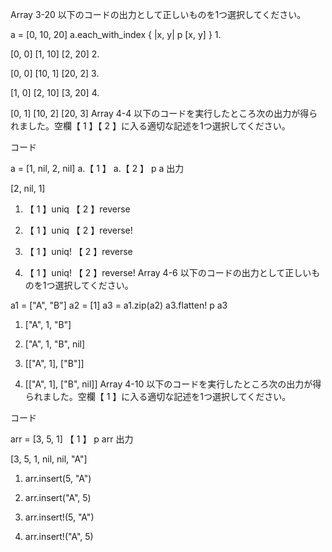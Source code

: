 Array 3-20
以下のコードの出力として正しいものを1つ選択してください。

a = [0, 10, 20]
a.each_with_index { |x, y| p [x, y] }
1.  

[0, 0]
[1, 10]
[2, 20]
2.  

[0, 0]
[10, 1]
[20, 2]
3.  

[1, 0]
[2, 10]
[3, 20]
4.  

[0, 1]
[10, 2]
[20, 3]
Array 4-4
以下のコードを実行したところ次の出力が得られました。空欄【 1 】【 2 】に入る適切な記述を1つ選択してください。

コード

a = [1, nil, 2, nil]
a.【  1  】
a.【  2  】
p a
出力

[2, nil, 1]
1.   【 1 】uniq 【 2 】reverse

2.   【 1 】uniq 【 2 】reverse!

3.   【 1 】uniq! 【 2 】reverse

4.   【 1 】uniq! 【 2 】reverse!
Array 4-6
以下のコードの出力として正しいものを1つ選択してください。

a1 = ["A", "B"]
a2 = [1]
a3 = a1.zip(a2)
a3.flatten!
p a3
1.   ["A", 1, "B"]

2.   ["A", 1, "B", nil]

3.   [["A", 1], ["B"]]

4.   [["A", 1], ["B", nil]]
Array 4-10
以下のコードを実行したところ次の出力が得られました。空欄【 1 】に入る適切な記述を1つ選択してください。

コード

arr = [3, 5, 1]
【  1  】
p arr
出力

[3, 5, 1, nil, nil, "A"]
1.   arr.insert(5, "A")

2.   arr.insert("A", 5)

3.   arr.insert!(5, "A")

4.   arr.insert!("A", 5)

